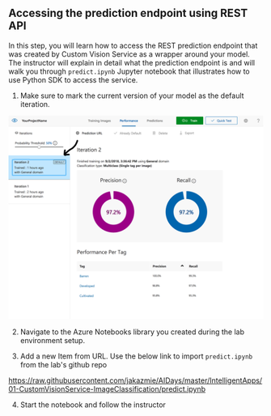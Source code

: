 ## Accessing the prediction endpoint using REST API

In this step, you will learn how to access the REST prediction endpoint that was created by Custom Vision Service as a wrapper around your model. The instructor will explain in detail what the prediction endpoint is and will walk you through `predict.ipynb` Jupyter notebook that illustrates how to use Python SDK to access the service.

1. Make sure to mark the current version of your model as the default iteration.

![Mark iteration](images/img12.PNG)


2. Navigate to the Azure Notebooks library you created during the lab environment setup.

3. Add a new Item from URL. Use the below link to import `predict.ipynb` from the lab's github repo

https://raw.githubusercontent.com/jakazmie/AIDays/master/IntelligentApps/01-CustomVisionService-ImageClassification/predict.ipynb


4. Start the notebook and follow the instructor


